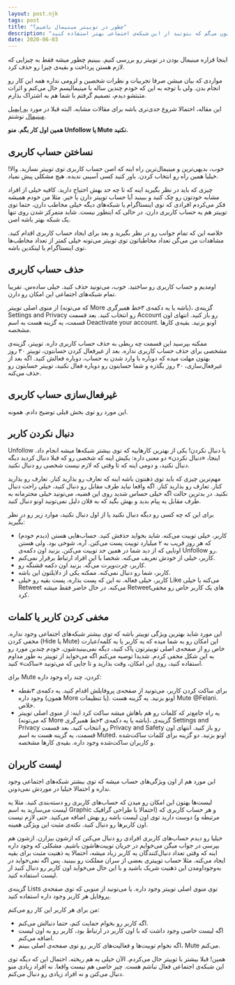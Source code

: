 ```yaml
---
layout: post.njk
tags: post
title: "چطور در توییتر مینیمال باشیم؟"
description: "اگه توی توییتر فعال هستید و هر دفعه که ازش استفاده می‌کنید واستون اعصاب نمی‌مونه، این مطلب رو بخونید. ابزارها و راه‌هایی رو بهتون می‌گم که بتونید از این شبکه‌ی اجتماعی بهتر استفاده کنید."
date: 2020-06-03
---
```


اینجا قراره مینیمال بودن در توییتر رو بررسی کنیم. ببینیم چطور میشه فقط به چیزایی که لازم هستن پرداخت و بقیه‌ی چیزا رو حذف کرد.

مواردی که بیان میشن صرفا تجربیات و نظرات شخصین و لزومی نداره همه این کار رو انجام بدن. ولی با توجه به این که خودم چندین ساله با مینیمالیسم حال می‌کنم و اثرات مثبتشو دیدم، تصمیم گرفتم با شما هم به اشتراک بذارم.

این مقاله، احتمالا شروع جدی‌تری باشه برای مقالات مشابه. البته قبلا در مورد
<a href="/email">یه ایمیل مینیمال</a>
نوشتم.

**همین اول کار بگم. منو Unfollow یا Mute نکنید.**

## نساختن حساب کاربری
خوب، بدیهی‌ترین و مینیمال‌ترین راه اینه که اصن حساب کاربری توی توییتر نسازید. والا! خیلیا همین راه رو انتخاب کردن. باور کنید کسی آسیبی ندیده. هیچ مشکلی پیش نمیاد.

چیزی که باید در نظر بگیرید اینه که تا چه حد بهش احتیاج دارید. کافیه خیلی از افراد مشابه خودتون رو چک کنید و ببینید آیا حساب توییتر دارن یا خیر. مثلا من خودم همیشه فکر می‌کردم افرادی که توی اینستاگرام یا شبکه‌های دیگه خیلی مخاطب دارن، حتما توی توییتر هم یه حساب کاربری دارن. در حالی که اینطور نیست. شاید متمرکز شدن روی تنها یک شبکه بهتر باشه اصن.

خلاصه این که تمام جوانب رو در نظر بگیرید و بعد برای ایجاد حساب کاربری اقدام کنید. مشاهدات من می‌گن تعداد مخاطباتون توی توییتر می‌تونه خیلی کمتر از تعداد مخاطب‌ها توی اینستاگرام یا لینکدین باشه.

## حذف حساب کاربری
اومدیم و حساب کاربری رو ساختید. خوب، می‌تونید حذف کنید. خیلی ساده‌س. تقریبا تمام شبکه‌های اجتماعی این امکان رو دارن.

از منوی اصلی توییتر (که می‌تونه More باشه یا یه دکمه‌ی ۳خط همبرگری)، گزینه‌ی Settings and Privacy رو انتخاب کنید. بعد قسمت Account رو باز کنید. انتهای اون قسمت، یه گزینه هست به اسم Deactivate your account. اونو بزنید. بقیه‌ی کارها مشخصه.

ممکنه بپرسید این قسمت چه ربطی به حذف حساب کاربری داره. توییتر، گزینه‌ی مشخصی برای حذف حساب کاربری نداره. بعد از غیرفعال کردن حسابتون، توییتر ۳۰ روز بهتون مهلت میده که دوباره با وارد شدن به حساب، دوباره فعالش کنید. اگه بعد از غیرفعال‌سازی، ۳۰ روز بگذزه و شما حسابتون رو دوباره فعال نکنید، توییتر حسابتون رو حذف می‌کنه.

## غیرفعال‌سازی حساب کاربری
این مورد رو توی بخش قبلی توضیح دادم. همونه.

## دنبال نکردن کاربر
Unfollow یا دنبال نکردن! یکی از بهترین کارهاییه که توی بیشتر شبکه‌ها میشه انجام داد. اینجا، «دنبال نکردن» دو معنی داره: یکیش اینه که شخصی رو که قبلا دنبال کردید دیگه دنبال نکنید، و دومی اینه که تا وقتی که لازم نیست شخصی رو دنبال نکنید.

مهم‌ترین چیزی که باید توی ذهنتون باشه اینه که تعارف رو بذارید کنار. تعارف رو بذارید کنار. تعارف رو بذارید کنار. اگه واقعا نباید طرف مقابل رو دنبال کنید، خیلی راحت دنبال نکنید. در بدترین حالت اگه خیلی حساس شدید روی این قضیه، می‌تونید خیلی محترمانه به طرف مقابل یه پیام بدید و بهش بگید که به فلان دلیل نمی‌تونید اونو دنبال کنید.

برای این که چه کسی رو دیگه دنبال نکنید یا از اول دنبال نکنید، موارد زیر رو در نظر بگیرید:
* کاربر، خیلی توییت می‌کنه. شاید بخواید حذفش کنید. حساب‌هایی هستن (دیدم خودم) که هر روز قریب به ۲ میلیارد توییت پست می‌کنن. آره، شوخی بود. ولی هستن اونایی که از دید شما در همین حد توییت می‌کنن. بزنید اون دکمه‌ی Unfollow رو.
* کاربر، خیلی از خودش تعریف می‌کنه. شخصا با این افراد ارتباط برقرار نمی‌کنم.
* کاربر، چرت‌وپرت می‌گه. بزنید اون دکمه قشنگه رو.
* کاربر، شما رو دنبال نمی‌کنه. ممکنه یکی از دلایلتون این باشه.
* کاربر، خیلی فعاله. نه این که پست بذاره، پست بقیه رو خیلی Like می‌کنه یا خیلی Retweet می‌کنه. در حال حاضر فقط میشه Retweetهای یک کاربر خاص رو مخفی کرد.

## مخفی کردن کاربر یا کلمات
این مورد شاید بهترین ویژگی توییتر باشه که توی بیشتر شبکه‌های اجتماعی وجود نداره. مخفی کردن (Hide یا Mute) این امکان رو به شما میده که یه کاربر یا یه کلمه/عبارت خاص رو از صفحه‌ی اصلی توییترتون پاک کنید، دیگه نمی‌بینیدشون. خودم چندین مورد رو به این شکل مخفی کردم. شدیدا توصیه می‌کنم اگه می‌خواید از توییتر به طور مداوم استفاده کنید، روی این امکان، وقت بذارید و تا جایی که می‌تونید «ساکت» کنید.

برای Mute کردن، چند راه وجود داره:
* برای ساکت کردن کاربر، می‌تونید از صفحه‌ی پروفایلش اقدام کنید. یه دکمه‌ی ۳نقطه وجود داره (همون More یا تنظیمات). اونو بزنید. یه گزینه هست Mute @Felani. خلاص.
* یه راه جامع‌تر که کلمات رو هم باهاش میشه ساکت کرد اینه: از منوی اصلی توییتر (که می‌تونه More باشه یا یه دکمه‌ی ۳خط همبرگری)، گزینه‌ی Settings and Privacy رو انتخاب کنید. بعد قسمت Privacy and Safety رو باز کنید. انتهای اون قسمت، یه گزینه هست به اسم Muted. اونو بزنید. دو گزینه برای کلمات ساکت‌شده و کاربران ساکت‌شده وجود داره. بقیه‌ی کارها مشخصه.

## لیست کاربران
این مورد هم از اون ویژگی‌های حساب میشه که توی بیشتر شبکه‌های اجتماعی وجود نداره و احتمالا خیلیا در موردش نمی‌دونن.

لیست‌ها بهتون این امکان رو میدن که حساب‌های کاربری رو دسته‌بندی کنید. مثلا یه لیست می‌سازید به اسم Graphic و هر حساب کاربری که (احتمالا با طراحی گرافیک مرتبطه و) دوست دارید توی اون لیست باشه رو بهش اضافه می‌کنید. حتی لازم نیست اون کاربرها رو دنبال کنید. نکته‌ی مثبت این ویژگی همینه.

خیلیا رو دیدم حساب‌های کاربری افرادی رو دنبال می‌کنن که ازشون بیزارن. ازشون هم بپرسی در جواب میگن می‌خوایم در جریان توییت‌هاشون باشیم. مشکلی که وجود داره اینه که وقتی تعداد دنبال‌کنندگان یه کاربر زیاد میشه، احتمالا یه ذهنیت مثبت برای بقیه ایجاد می‌کنه. مثلا حساب توییتری بعضی از سران مملکت رو ببینید. پس اگه نمی‌خواید در به‌وجوداومدن این ذهنیت شریک باشید و با این حال می‌خواید اون کاربر رو دنبال کنید از لیست استفاده کنید.

گزینه‌ی Lists توی منوی اصلی توییتر وجود داره. یا می‌تونید از منویی که توی صفحه‌ی پروفایل هر کاربر وجود داره استفاده کنید.

من برای هر کاربر این کار رو می‌کنم:
* اگه کاربر رو بخوام حمایت کنم، حتما دنبالش می‌کنم.
* اگه لیست خاصی وجود داشت که با اون کاربر در ارتباط بود، کاربر رو به اون لیست اضافه می‌کنم.
* اگه نخوام توییت‌ها و فعالیت‌های کاربر رو توی صفحه‌ی اصلی ببینم، Mute می‌کنم.

همین! قبلا بیشتر با توییتر حال می‌کردم. الآن خیلی به هم ریخته. احتمال این که دیگه توی این شبکه‌ی اجتماعی فعال نباشم هست. چیز خاصی هم نیست واقعا. نه افراد زیادی منو دنبال می‌کنن و نه افراد زیادی رو دنبال می‌کنم.

